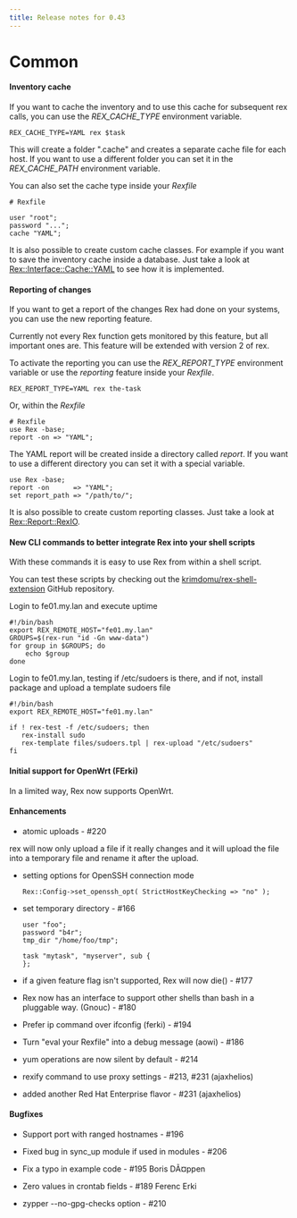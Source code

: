 ```yaml
---
title: Release notes for 0.43
---
```


# Common

#### Inventory cache

If you want to cache the inventory and to use this cache for subsequent rex calls, you can use the *REX\_CACHE\_TYPE* environment variable.

    REX_CACHE_TYPE=YAML rex $task

This will create a folder ".cache" and creates a separate cache file for each host. If you want to use a different folder you can set it in the *REX\_CACHE\_PATH* environment variable.

You can also set the cache type inside your *Rexfile*

    # Rexfile

    user "root";
    password "...";
    cache "YAML";

It is also possible to create custom cache classes. For example if you want to save the inventory cache inside a database. Just take a look at [Rex::Interface::Cache::YAML](https://github.com/RexOps/Rex/blob/master/lib/Rex/Interface/Cache/YAML.pm) to see how it is implemented.

#### Reporting of changes

If you want to get a report of the changes Rex had done on your systems, you can use the new reporting feature.

Currently not every Rex function gets monitored by this feature, but all important ones are. This feature will be extended with version 2 of rex.

To activate the reporting you can use the *REX\_REPORT\_TYPE* environment variable or use the *reporting* feature inside your *Rexfile*.

    REX_REPORT_TYPE=YAML rex the-task

Or, within the *Rexfile*

    # Rexfile
    use Rex -base;
    report -on => "YAML";

The YAML report will be created inside a directory called *report*. If you want to use a different directory you can set it with a special variable.

    use Rex -base;
    report -on      => "YAML";
    set report_path => "/path/to/";

It is also possible to create custom reporting classes. Just take a look at [Rex::Report::RexIO](https://github.com/RexIO/rex-io-reports/blob/master/rex/lib/Rex/Report/RexIO.pm).

#### New CLI commands to better integrate Rex into your shell scripts

With these commands it is easy to use Rex from within a shell script.

You can test these scripts by checking out the [krimdomu/rex-shell-extension](https://github.com/krimdomu/rex-shell-extension) GitHub repository.

Login to fe01.my.lan and execute uptime

    #!/bin/bash
    export REX_REMOTE_HOST="fe01.my.lan"
    GROUPS=$(rex-run "id -Gn www-data")
    for group in $GROUPS; do
        echo $group
    done

Login to fe01.my.lan, testing if /etc/sudoers is there, and if not, install package and upload a template sudoers file

    #!/bin/bash
    export REX_REMOTE_HOST="fe01.my.lan"

    if ! rex-test -f /etc/sudoers; then
       rex-install sudo
       rex-template files/sudoers.tpl | rex-upload "/etc/sudoers"
    fi

#### Initial support for OpenWrt (FErki)

In a limited way, Rex now supports OpenWrt.

#### Enhancements

-   atomic uploads - \#220

rex will now only upload a file if it really changes and it will upload the file into a temporary file and rename it after the upload.

-   setting options for OpenSSH connection mode

        Rex::Config->set_openssh_opt( StrictHostKeyChecking => "no" );

-   set temporary directory - \#166

        user "foo";
        password "b4r";
        tmp_dir "/home/foo/tmp";

        task "mytask", "myserver", sub {
        };

-   if a given feature flag isn't supported, Rex will now die() - \#177

-   Rex now has an interface to support other shells than bash in a pluggable way. (Gnouc) - \#180

-   Prefer ip command over ifconfig (ferki) - \#194

-   Turn "eval your Rexfile" into a debug message (aowi) - \#186

-   yum operations are now silent by default - \#214

-   rexify command to use proxy settings - \#213, \#231 (ajaxhelios)

-   added another Red Hat Enterprise flavor - \#231 (ajaxhelios)

#### Bugfixes

-   Support port with ranged hostnames - \#196

-   Fixed bug in sync\_up module if used in modules - \#206

-   Fix a typo in example code - \#195 Boris DÃ¤ppen

-   Zero values in crontab fields - \#189 Ferenc Erki

-   zypper --no-gpg-checks option - \#210


